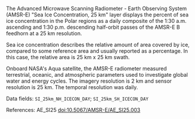 The Advanced Microwave Scanning Radiometer - Earth Observing System (AMSR-E) "Sea Ice Concentration, 25 km" layer displays the percent of sea ice concentration in the Polar regions as a daily composite of the 1:30 a.m. ascending and 1:30 p.m. descending half-orbit passes of the AMSR-E B feedhorn at a 25 km resolution.

Sea ice concentration describes the relative amount of area covered by ice, compared to some reference area and usually reported as a percentage. In this case, the relative area is 25 km x 25 km swath.

Onboard NASA's Aqua satellite, the AMSR-E radiometer measured terrestrial, oceanic, and atmospheric parameters used to investigate global water and energy cycles. The imagery resolution is 2 km and sensor resolution is 25 km. The temporal resolution was daily.

Data fields: `SI_25km_NH_ICECON_DAY`; `SI_25km_SH_ICECON_DAY`

References: AE_SI25 [doi:10.5067/AMSR-E/AE_SI25.003](https://doi.org/10.5067/AMSR-E/AE_SI25.003)


